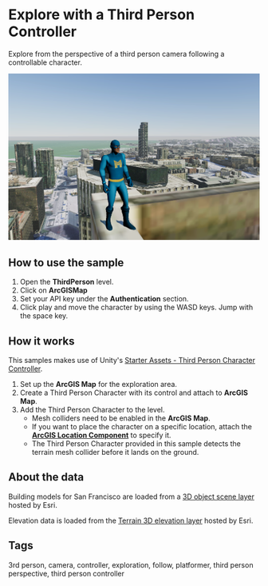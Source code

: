 # Explore with a Third Person Controller

Explore from the perspective of a third person camera following a controllable character.

![Image of Third Person Controller](ThirdPerson.png)

## How to use the sample

1. Open the **ThirdPerson** level.
2. Click on **ArcGISMap** 
3. Set your API key under the **Authentication** section.
4. Click play and move the character by using the WASD keys. Jump with the space key.

## How it works

This samples makes use of Unity's [Starter Assets - Third Person Character Controller](https://assetstore.unity.com/packages/essentials/starter-assets-third-person-character-controller-196526).

1. Set up the **ArcGIS Map** for the exploration area.
2. Create a Third Person Character with its control and attach to **ArcGIS Map**. 
3. Add the Third Person Character to the level.
   - Mesh colliders need to be enabled in the **ArcGIS Map**.
   - If you want to place the character on a specific location, attach the [**ArcGIS Location Component**](https://developers.arcgis.com/unreal-engine/maps/location-component/) to specify it.
   - The Third Person Character provided in this sample detects the terrain mesh collider before it lands on the ground. 

## About the data

Building models for San Francisco are loaded from a [3D object scene layer](https://tiles.arcgis.com/tiles/z2tnIkrLQ2BRzr6P/arcgis/rest/services/SanFrancisco_Bldgs/SceneServer) hosted by Esri.

Elevation data is loaded from the [Terrain 3D elevation layer](https://www.arcgis.com/home/item.html?id=7029fb60158543ad845c7e1527af11e4) hosted by Esri.

## Tags

3rd person, camera, controller, exploration, follow, platformer, third person perspective, third person controller
